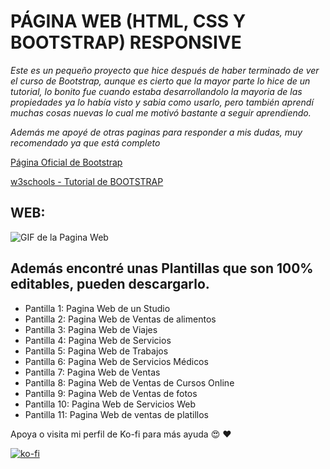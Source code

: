 
# PÁGINA WEB (HTML, CSS Y BOOTSTRAP) RESPONSIVE

*Este es un pequeño proyecto que hice después de haber terminado de ver el curso de Bootstrap, aunque es cierto que la mayor parte lo hice de un tutorial, lo bonito fue cuando estaba desarrollandolo la mayoria de las propiedades ya lo había visto y sabia como usarlo, pero también aprendí muchas cosas nuevas lo cual me motivó bastante a seguir aprendiendo.*

*Además me apoyé de otras paginas para responder a mis dudas, muy recomendado ya que está completo*

[Página Oficial de Bootstrap](https://getbootstrap.com/) 

[w3schools - Tutorial de BOOTSTRAP](https://www.w3schools.com/bootstrap4/default.asp) 


 

## WEB:

![GIF de la Pagina Web](imagenes/webxd.gif)


## Además encontré unas Plantillas que son 100% editables, pueden descargarlo.

* Pantilla 1: Pagina Web de un Studio
* Pantilla 2: Pagina Web de Ventas de alimentos
* Pantilla 3: Pagina Web de Viajes
* Pantilla 4: Pagina Web de Servicios
* Pantilla 5: Pagina Web de Trabajos
* Pantilla 6: Pagina Web de Servicios Médicos
* Pantilla 7: Pagina Web de Ventas
* Pantilla 8: Pagina Web de Ventas de Cursos Online
* Pantilla 9: Pagina Web de Ventas de fotos
* Pantilla 10: Pagina Web de Servicios Web
* Pantilla 11: Pagina Web de ventas de platillos


Apoya o visita mi perfil de Ko-fi para más ayuda :heart_eyes: :heart:

[![ko-fi](https://www.ko-fi.com/img/githubbutton_sm.svg)](https://ko-fi.com/C0C01KIR7)
